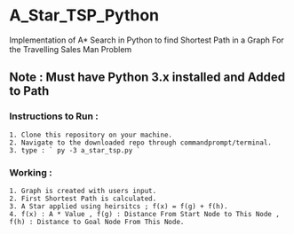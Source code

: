 # A_Star_TSP_Python
Implementation of A* Search in Python to find Shortest Path in a Graph For the Travelling Sales Man Problem



## Note : Must have Python 3.x installed and Added to Path 


### Instructions to Run :

    1. Clone this repository on your machine.
    2. Navigate to the downloaded repo through commandprompt/terminal.
    3. type : ` py -3 a_star_tsp.py `


### Working :

    1. Graph is created with users input.
    2. First Shortest Path is calculated.
    3. A Star applied using heirsitcs ; f(x) = f(g) + f(h).
    4. f(x) : A * Value , f(g) : Distance From Start Node to This Node , f(h) : Distance to Goal Node From This Node.